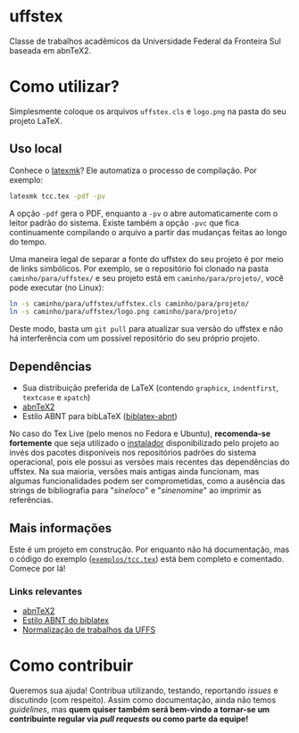 # uffstex

Classe de trabalhos acadêmicos da Universidade Federal da Fronteira Sul baseada em abnTeX2.

# Como utilizar?

Simplesmente coloque os arquivos `uffstex.cls` e `logo.png` na pasta do seu projeto LaTeX.

## Uso local

Conhece o [latexmk](http://personal.psu.edu/jcc8/software/latexmk/)? Ele automatiza o processo de compilação. Por exemplo:

```sh
latexmk tcc.tex -pdf -pv
```

A opção `-pdf` gera o PDF, enquanto a `-pv` o abre automaticamente com o leitor padrão do sistema. Existe também a opção `-pvc` que fica continuamente compilando o arquivo a partir das mudanças feitas ao longo do tempo.

Uma maneira legal de separar a fonte do uffstex do seu projeto é por meio de links simbólicos. Por exemplo, se o repositório foi clonado na pasta `caminho/para/uffstex/` e seu projeto está em `caminho/para/projeto/`, você pode executar (no Linux):

```sh
ln -s caminho/para/uffstex/uffstex.cls caminho/para/projeto/
ln -s caminho/para/uffstex/logo.png caminho/para/projeto/
```

Deste modo, basta um `git pull` para atualizar sua versão do uffstex e não há interferência com um possível repositório do seu próprio projeto.

## Dependências

- Sua distribuição preferida de LaTeX (contendo `graphicx`, `indentfirst`, `textcase` e `xpatch`)
- [abnTeX2](https://ctan.org/pkg/abntex2)
- Estilo ABNT para bibLaTeX ([biblatex-abnt](https://ctan.org/pkg/biblatex-abnt))

No caso do Tex Live (pelo menos no Fedora e Ubuntu), **recomenda-se fortemente** que seja utilizado o [instalador](https://www.tug.org/texlive/acquire-netinstall.html) disponibilizado pelo projeto ao invés dos pacotes disponíveis nos repositórios padrões do sistema operacional, pois ele possui as versões mais recentes das dependências do  uffstex. Na sua maioria, versões mais antigas ainda funcionam, mas algumas funcionalidades podem ser comprometidas, como a ausência das strings de bibliografia para "*sineloco*" e "*sinenomine*" ao imprimir as referências.

## Mais informações

Este é um projeto em construção. Por enquanto não há documentação, mas o código do exemplo ([`exemplos/tcc.tex`](exemplos/tcc.tex)) está bem completo e comentado. Comece por lá!

### Links relevantes

- [abnTeX2](https://github.com/abntex/abntex2/)
- [Estilo ABNT do biblatex](https://github.com/abntex/biblatex-abnt)
- [Normalização de trabalhos da UFFS](https://www.uffs.edu.br/campi/chapeco/biblioteca/normalizacao-de-trabalhos)

# Como contribuir

Queremos sua ajuda! Contribua utilizando, testando, reportando *issues* e discutindo (com respeito). Assim como documentação, ainda não temos *guidelines*, mas **quem quiser também será bem-vindo a tornar-se um contribuinte regular via *pull requests* ou como parte da equipe!**
